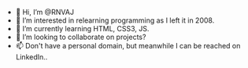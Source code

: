 - 👋 Hi, I’m @RNVAJ
- 👀 I’m interested in relearning programming as I left it in 2008.
- 🌱 I’m currently learning HTML, CSS3, JS.
- 💞️ I’m looking to collaborate on projects?
- 📫 Don't have a personal domain, but meanwhile I can be reached on LinkedIn..

<!---
RNVAJ/RNVAJ is a ✨ special ✨ repository because its `README.md` (this file) appears on your GitHub profile.
You can click the Preview link to take a look at your changes.
--->
